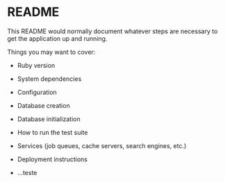 # README

This README would normally document whatever steps are necessary to get the
application up and running.

Things you may want to cover:

* Ruby version

* System dependencies

* Configuration

* Database creation

* Database initialization

* How to run the test suite

* Services (job queues, cache servers, search engines, etc.)

* Deployment instructions

* ...teste
<!--stackedit_data:
eyJoaXN0b3J5IjpbMTE2NzQwODMxNiwxODEzMTU0NjkzXX0=
-->